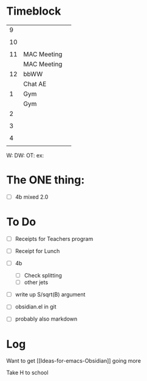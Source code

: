 # Timeblock

|     |     |     |
| --- | --- | --- |
| 9   |     |     |
|     |     |     |
| 10  |     |     |
|     |     |     |
| 11  | MAC Meeting    |     |
|     | MAC Meeting    |     |
| 12  | bbWW    |     |
|     | Chat AE    |     |
| 1   | Gym    |     |
|     | Gym    |     |
| 2   |     |     |
|     |     |     |
| 3   |     |     |
|     |     |     |
| 4   |     |     |
|     |     |     |

W:
DW:
OT: 
ex:

# The ONE thing: 
- [ ] 4b mixed 2.0


# To Do
 - [ ] Receipts for Teachers program
 - [ ] Receipt for Lunch
 - [ ]  4b
	 - [ ] Check splitting
	 - [ ] other jets
 - [ ] write up S/sqrt(B) argument
 - [ ] obsidian.el in git
 - [ ] probably also markdown 


# Log

Want to get [[Ideas-for-emacs-Obsidian]] going more

Take H to school
